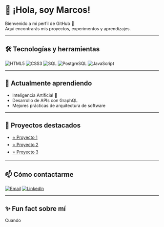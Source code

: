 # 👋 ¡Hola, soy Marcos!

Bienvenido a mi perfil de GitHub 🚀  
Aquí encontrarás mis proyectos, experimentos y aprendizajes.

---

## 🛠️ Tecnologías y herramientas

![HTML5](https://img.shields.io/badge/HTML5-E34F26?style=for-the-badge&logo=html5&logoColor=white)
![CSS3](https://img.shields.io/badge/CSS3-1572B6?style=for-the-badge&logo=css3&logoColor=white)
![SQL](https://img.shields.io/badge/SQL-336791?style=for-the-badge&logo=database&logoColor=white)
![PostgreSQL](https://img.shields.io/badge/PostgreSQL-316192?style=for-the-badge&logo=postgresql&logoColor=white)
![JavaScript](https://img.shields.io/badge/JavaScript-F7DF1E?style=for-the-badge&logo=javascript&logoColor=black)

---

## 🌱 Actualmente aprendiendo

- Inteligencia Artificial 🤖  
- Desarrollo de APIs con GraphQL  
- Mejores prácticas de arquitectura de software  

---

## 🚀 Proyectos destacados

- [⭐ Proyecto 1](https://github.com/TUUSUARIO/proyecto1)
- [⭐ Proyecto 2](https://github.com/TUUSUARIO/proyecto2)
- [⭐ Proyecto 3](https://github.com/TUUSUARIO/proyecto3)

---

## 📫 Cómo contactarme

[![Email](https://img.shields.io/badge/Email-D14836?style=for-the-badge&logo=gmail&logoColor=white)](mailto:marcosfn2005@gmail.com)
[![LinkedIn](https://img.shields.io/badge/LinkedIn-0077B5?style=for-the-badge&logo=linkedin&logoColor=white)](https://linkedin.com/in/marcos-ferreiro-nieto-218b47328)

---

## ✨ Fun fact sobre mí

Cuando 
